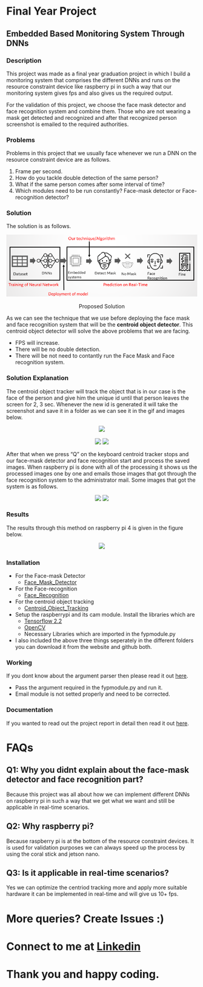 # Final Year Project
## Embedded Based Monitoring System Through DNNs
### Description
This project was made as a final year graduation project in which I build a monitoring system that comprises the different DNNs and runs on the resource constraint device like raspberry pi in such a way that our monitoring system gives fps and also gives us the required output.

For the validation of this project, we choose the face mask detector and face recognition system and combine them. Those who are not wearing a mask get detected and recognized and after that recognized person screenshot is emailed to the required authorities.
### Problems
Problems in this project that we usually face whenever we run a DNN on the resource constraint device are as follows.
1) Frame per second.
2) How do you tackle double detection of the same person?
3) What if the same person comes after some interval of time?
4) Which modules need to be run constantly? Face-mask detector or Face-recognition detector?
### Solution
The solution is as follows.

<p align="center">
  <img src="Solution.png" />
</p>
<p align="center">
    Proposed Solution
</p>

As we can see the technique that we use before deploying the face mask and face recognition system that will be the **centroid object detector**. This centroid object detector will solve the above problems that we are facing.
- FPS will increase.
- There will be no double detection.
- There will be not need to contantly run the Face Mask and Face recognition system.

### Solution Explanation
The centroid object tracker will track the object that is in our case is the face of the person and give him the unique id until that person leaves the screen for 2, 3 sec. Whenever the new id is generated it will take the screenshot and save it in a folder as we can see it in the gif and images below.
<p align="center">
  <img src= "https://user-images.githubusercontent.com/46097990/155760556-09a94856-bf4b-451d-962e-88b87f75c961.gif" />
</p>

<p align="center">
  <img src="https://user-images.githubusercontent.com/46097990/155760166-c0589fb9-2cf1-4c41-9d2d-bac759520179.png" />
  <img src="https://user-images.githubusercontent.com/46097990/155760967-509ea381-aa67-4e41-b221-c486642df8fb.png"/>
</p>

After that when we press “Q” on the keyboard centroid tracker stops and our face-mask detector and face recognition start and process the saved images. When raspberry pi is done with all of the processing it shows us the processed images one by one and emails those images that got through the face recognition system to the administrator mail. Some images that got the system is as follows.

<p align="center">
  <img src="https://user-images.githubusercontent.com/46097990/155765659-6dbcb552-d1b4-4aa7-a7f8-b341330307ba.jpg" />
  <img src= "https://user-images.githubusercontent.com/46097990/155765665-25e65965-3967-4aee-bda8-ebbd3bbb1315.jpg" />
</p>

### Results
The results through this method on raspberry pi 4 is given in the figure below.
<p align="center">
  <img src="https://user-images.githubusercontent.com/46097990/155770984-5d054116-7bf4-4d10-9e71-9519dce90dfe.png" />
</p>

### Installation
- For the Face-mask Detector 
  - [Face_Mask_Detector](https://pyimagesearch.com/2020/05/04/covid-19-face-mask-detector-with-opencv-keras-tensorflow-and-deep-learning/) 
- For the Face-recognition
  - [Face_Recognition](https://pyimagesearch.com/2018/06/18/face-recognition-with-opencv-python-and-deep-learning/)
- For the centroid object tracking
  - [Centroid_Object_Tracking](https://pyimagesearch.com/2018/07/23/simple-object-tracking-with-opencv/)
- Setup the raspberrypi and its cam module. Install the libraries which are
  - [Tensorflow 2.2](https://qengineering.eu/install-tensorflow-2.2.0-on-raspberry-pi-4.html)
  - [OpenCV](https://pyimagesearch.com/2019/09/16/install-opencv-4-on-raspberry-pi-4-and-raspbian-buster/)
  - Necessary Libraries which are imported in the fypmodule.py
- I also included the above three things seperately in the different folders you can download it from the website and github both.

### Working
If you dont know about the argument parser then please read it out [here](https://pyimagesearch.com/2018/03/12/python-argparse-command-line-arguments/).
- Pass the argument required in the fypmodule.py and run it.
- Email module is not setted properly and need to be corrected.

### Documentation
If you wanted to read out the project report in detail then read it out [here](https://drive.google.com/drive/folders/1wzRpmlljUwoEFOQxxh5QWNSUp5VB5850?usp=sharing).

# FAQs
## Q1: Why you didnt explain about the face-mask detector and face recognition part?
Because this project was all about how we can implement different DNNs on raspberry pi in such a way that we get what we want and still be applicable in real-time scenarios.
## Q2: Why raspberry pi?
Because raspberry pi is at the bottom of the resource constraint devices. It is used for validation purposes we can always speed up the process by using the coral stick and jetson nano.
## Q3: Is it applicable in real-time scenarios?
Yes we can optimize the centriod tracking more and apply more suitable hardware it can be implemented in real-time and will give us 10+ fps.

# More queries? Create Issues :)
# Connect to me at [Linkedin](https://www.linkedin.com/in/mohtshim-ali-7137a5156/)
# Thank you and happy coding.


